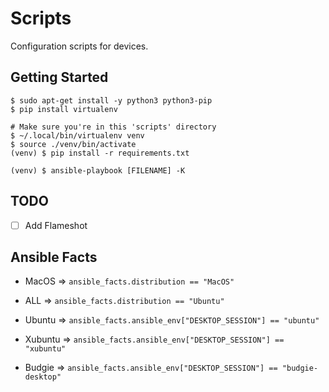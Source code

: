 # Scripts

Configuration scripts for devices.

## Getting Started

```
$ sudo apt-get install -y python3 python3-pip
$ pip install virtualenv

# Make sure you're in this 'scripts' directory
$ ~/.local/bin/virtualenv venv
$ source ./venv/bin/activate
(venv) $ pip install -r requirements.txt

(venv) $ ansible-playbook [FILENAME] -K
```

## TODO

- [ ] Add Flameshot


## Ansible Facts

- MacOS   => `ansible_facts.distribution == "MacOS"`

- ALL     => `ansible_facts.distribution == "Ubuntu"`
- Ubuntu  => `ansible_facts.ansible_env["DESKTOP_SESSION"] == "ubuntu"`
- Xubuntu => `ansible_facts.ansible_env["DESKTOP_SESSION"] == "xubuntu"`
- Budgie  => `ansible_facts.ansible_env["DESKTOP_SESSION"] == "budgie-desktop"`
